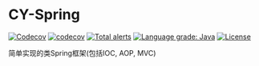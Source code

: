 # CY-Spring

[![Codecov](https://github.com/cccy0/CY-Spring/actions/workflows/codecov.yml/badge.svg?branch=master)](https://github.com/cccy0/CY-Spring/actions/workflows/codecov.yml)
[![codecov](https://codecov.io/gh/cccy0/CY-Spring/branch/master/graph/badge.svg?token=7LJLFOD6K3)](https://codecov.io/gh/cccy0/CY-Spring)
[![Total alerts](https://img.shields.io/lgtm/alerts/g/cccy0/CY-Spring.svg?logo=lgtm&logoWidth=18)](https://lgtm.com/projects/g/cccy0/CY-Spring/alerts/)
[![Language grade: Java](https://img.shields.io/lgtm/grade/java/g/cccy0/CY-Spring.svg?logo=lgtm&logoWidth=18)](https://lgtm.com/projects/g/cccy0/CY-Spring/context:java)
[![License](https://img.shields.io/badge/License-BSD%203--Clause-brightgreen.svg)](https://opensource.org/licenses/BSD-3-Clause)

简单实现的类Spring框架(包括IOC, AOP, MVC)
